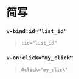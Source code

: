 

# 简写

### `v-bind:id="list_id"`

> `:id="list_id"`

### `v-on:click="my_click"`

> `@click="my_click"`





